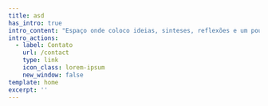 ```yaml
---
title: asd
has_intro: true
intro_content: "Espaço onde coloco ideias, sinteses, reflexões e um pouco sobre técnologias qual trabalho.\nÉ um espaço de leitura livre afim de acrescentar a comunidade de desenvolvimento.\nTodas as abordagens são de teor imparcial e abertas para discussões construtivas. \U0001F4DD\U0001F643\n"
intro_actions:
  - label: Contato
    url: /contact
    type: link
    icon_class: lorem-ipsum
    new_window: false
template: home
excerpt: ''
---
```

